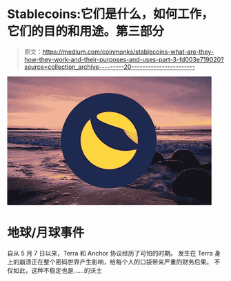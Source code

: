 # Stablecoins:它们是什么，如何工作，它们的目的和用途。第三部分

> 原文：<https://medium.com/coinmonks/stablecoins-what-are-they-how-they-work-and-their-purposes-and-uses-part-3-fd003e719020?source=collection_archive---------20----------------------->

![](img/5ff1cd6170df29393b31f0dbbd26d336.png)

# **地球/月球事件**

自从 5 月 7 日以来，Terra 和 Anchor 协议经历了可怕的时期。
发生在 Terra 身上的崩溃正在整个密码世界产生影响，给每个人的口袋带来严重的财务后果。
不仅如此，这种不稳定也是……的沃土